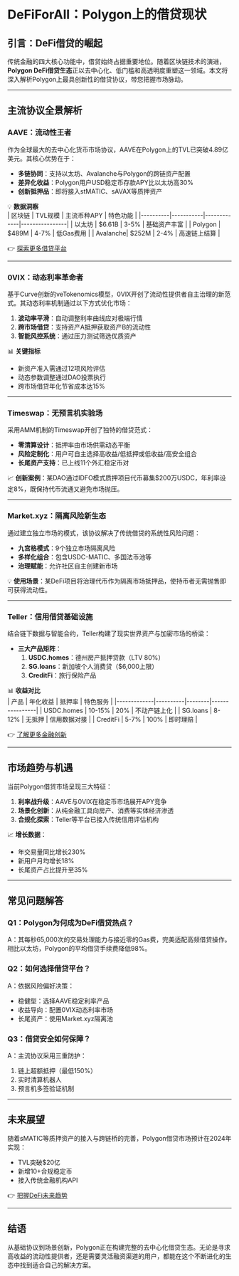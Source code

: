 # DeFiForAll：Polygon上的借贷现状

## 引言：DeFi借贷的崛起
传统金融的四大核心功能中，借贷始终占据重要地位。随着区块链技术的演进，**Polygon DeFi借贷生态**正以去中心化、低门槛和高透明度重塑这一领域。本文将深入解析Polygon上最具创新性的借贷协议，带您把握市场脉动。

---

## 主流协议全景解析

### AAVE：流动性王者
作为全球最大的去中心化货币市场协议，AAVE在Polygon上的TVL已突破4.89亿美元。其核心优势在于：
- **多链协同**：支持以太坊、Avalanche与Polygon的跨链资产配置
- **差异化收益**：Polygon用户USD稳定币存款APY比以太坊高30%
- **创新抵押品**：即将接入stMATIC、sAVAX等质押资产

💡 **数据洞察**  
| 区块链   | TVL规模   | 主流币种APY | 特色功能       |
|----------|-----------|-------------|----------------|
| 以太坊   | $6.61B    | 3-5%        | 基础资产丰富   |
| Polygon  | $489M     | 4-7%        | 低Gas费用      |
| Avalanche| $252M     | 2-4%        | 高速链上结算   |

👉 [探索更多借贷平台](https://bit.ly/okx_welcome)

---

### 0VIX：动态利率革命者
基于Curve创新的veTokenomics模型，0VIX开创了流动性提供者自主治理的新范式。其动态利率机制通过以下方式优化市场：
1. **波动率平滑**：自动调整利率曲线应对极端行情
2. **跨市场借贷**：支持资产A抵押获取资产B的流动性
3. **智能风控系统**：通过压力测试筛选优质资产

📊 **关键指标**  
- 新资产准入需通过12项风险评估
- 动态参数调整通过DAO投票执行
- 跨市场借贷年化节省成本达15%

---

### Timeswap：无预言机实验场
采用AMM机制的Timeswap开创了独特的借贷范式：
- **零清算设计**：抵押率由市场供需动态平衡
- **风险定制化**：用户可自主选择高收益/低抵押或低收益/高安全组合
- **长尾资产支持**：已上线11个外汇稳定币对

📈 **创新案例**：某DAO通过IDFO模式质押项目代币募集$200万USDC，年利率设定8%，既保持代币流通又避免市场抛压。

---

### Market.xyz：隔离风险新生态
通过建立独立市场的模式，该协议解决了传统借贷的系统性风险问题：
- **九宫格模式**：9个独立市场隔离风险
- **多样化组合**：包含USDC-MATIC、多国法币池等
- **治理赋能**：允许社区自主创建新市场

💡 **使用场景**：某DeFi项目将治理代币作为隔离市场抵押品，使持币者无需抛售即可获得流动性。

---

### Teller：信用借贷基础设施
结合链下数据与智能合约，Teller构建了现实世界资产与加密市场的桥梁：
- **三大产品矩阵**：
  1. **USDC.homes**：德州房产抵押贷款（LTV 80%）
  2. **SG.loans**：新加坡个人消费贷（$6,000上限）
  3. **CreditFi**：旅行保险产品

📊 **收益对比**  
| 产品        | 年化收益 | 抵押率 | 特色服务       |
|-------------|----------|--------|----------------|
| USDC.homes  | 10-15%   | 20%    | 不动产链上化   |
| SG.loans    | 8-12%    | 无抵押 | 信用数据对接   |
| CreditFi    | 5-7%     | 100%   | 即时理赔       |

👉 [了解更多金融创新](https://bit.ly/okx_welcome)

---

## 市场趋势与机遇
当前Polygon借贷市场呈现三大特征：
1. **利率战升级**：AAVE与0VIX在稳定币市场展开APY竞争
2. **场景化创新**：从纯金融工具向房产、消费等实体经济渗透
3. **合规化探索**：Teller等平台已接入传统信用评估机构

📈 **增长数据**：  
- 年交易量同比增长230%
- 新用户月均增长18%
- 长尾资产占比提升至35%

---

## 常见问题解答

### Q1：Polygon为何成为DeFi借贷热点？
A：其每秒65,000次的交易处理能力与接近零的Gas费，完美适配高频借贷操作。相比以太坊，Polygon的平均借贷手续费降低98%。

### Q2：如何选择借贷平台？
A：依据风险偏好决策：
- 稳健型：选择AAVE稳定利率产品
- 收益导向：配置0VIX动态利率市场
- 长尾资产：使用Market.xyz隔离池

### Q3：借贷安全如何保障？
A：主流协议采用三重防护：
1. 链上超额抵押（最低150%）
2. 实时清算机器人
3. 预言机多签验证机制

---

## 未来展望
随着sMATIC等质押资产的接入与跨链桥的完善，Polygon借贷市场预计在2024年实现：
- TVL突破$20亿
- 新增10+合规稳定币
- 接入传统金融机构API

👉 [把握DeFi未来趋势](https://bit.ly/okx_welcome)

---

## 结语
从基础协议到场景创新，Polygon正在构建完整的去中心化借贷生态。无论是寻求高收益的流动性提供者，还是需要灵活融资渠道的用户，都能在这个不断进化的生态中找到适合自己的解决方案。